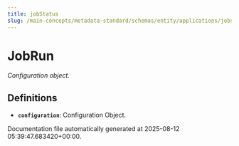 ```yaml
---
title: jobStatus
slug: /main-concepts/metadata-standard/schemas/entity/applications/jobstatus
---
```


# JobRun

*Configuration object.*

## Definitions

- **`configuration`**: Configuration Object.


Documentation file automatically generated at 2025-08-12 05:39:47.683420+00:00.
